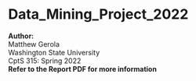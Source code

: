# Data_Mining_Project_2022

**Author:**<br>
Matthew Gerola<br>
Washington State University<br>
CptS 315: Spring 2022<br>
**Refer to the Report PDF for more information**<br>
